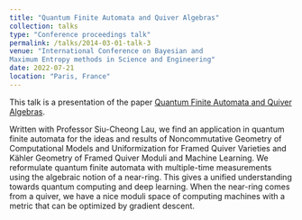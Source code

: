 ```yaml
---
title: "Quantum Finite Automata and Quiver Algebras"
collection: talks
type: "Conference proceedings talk"
permalink: /talks/2014-03-01-talk-3
venue: "International Conference on Bayesian and 
Maximum Entropy methods in Science and Engineering"
date: 2022-07-21
location: "Paris, France"
---
```


This talk is a presentation of the paper [Quantum Finite Automata and Quiver Algebras](https://g-jeffreys.github.io/publication/2010-10-01-paper-title-number-2).

Written with Professor Siu-Cheong Lau, we find an application in quantum finite automata for the ideas and results of Noncommutative Geometry of Computational Models and Uniformization for Framed Quiver Varieties and Kähler Geometry of Framed Quiver Moduli and Machine Learning. We reformulate quantum finite automata with multiple-time measurements using the algebraic notion of a near-ring. This gives a unified understanding towards quantum computing and deep learning. When the near-ring comes from a quiver, we have a nice moduli space of computing machines with a metric that can be optimized by gradient descent.
